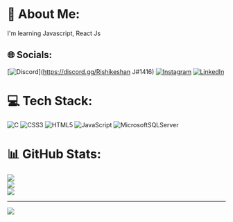 # 💫 About Me:
I'm learning Javascript, React Js


## 🌐 Socials:
[![Discord](https://img.shields.io/badge/Discord-%237289DA.svg?logo=discord&logoColor=white)](https://discord.gg/Rishikeshan J#1416) [![Instagram](https://img.shields.io/badge/Instagram-%23E4405F.svg?logo=Instagram&logoColor=white)](https://instagram.com/https://instagram.com/_iamrishi_rk?igshid=ZDdkNTZiNTM=) [![LinkedIn](https://img.shields.io/badge/LinkedIn-%230077B5.svg?logo=linkedin&logoColor=white)](https://linkedin.com/in/https://www.linkedin.com/in/rishi-keshan-96112718b) 

# 💻 Tech Stack:
![C](https://img.shields.io/badge/c-%2300599C.svg?style=for-the-badge&logo=c&logoColor=white) ![CSS3](https://img.shields.io/badge/css3-%231572B6.svg?style=for-the-badge&logo=css3&logoColor=white) ![HTML5](https://img.shields.io/badge/html5-%23E34F26.svg?style=for-the-badge&logo=html5&logoColor=white) ![JavaScript](https://img.shields.io/badge/javascript-%23323330.svg?style=for-the-badge&logo=javascript&logoColor=%23F7DF1E) ![MicrosoftSQLServer](https://img.shields.io/badge/Microsoft%20SQL%20Sever-CC2927?style=for-the-badge&logo=microsoft%20sql%20server&logoColor=white)
# 📊 GitHub Stats:
![](https://github-readme-stats.vercel.app/api?username=rishikeshan28&theme=vue&hide_border=false&include_all_commits=false&count_private=false)<br/>
![](https://github-readme-streak-stats.herokuapp.com/?user=rishikeshan28&theme=vue&hide_border=false)<br/>
![](https://github-readme-stats.vercel.app/api/top-langs/?username=rishikeshan28&theme=vue&hide_border=false&include_all_commits=false&count_private=false&layout=compact)

---
[![](https://visitcount.itsvg.in/api?id=rishikeshan28&icon=0&color=0)](https://visitcount.itsvg.in)

<!-- Proudly created with GPRM ( https://gprm.itsvg.in ) -->
